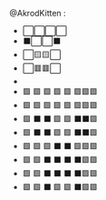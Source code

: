 @AkrodKitten :
- ⬜⬜⬜⬜
- ⬛⬜⬜⬛
- ⬜🟨🟨⬜
- ⬜🟥🟥⬜
-
- 🟩   🟩  🟩  🟩 🟩 🟩🟩🟩
- 🟩   🟩  🟩  🟩 🟩 🟩🟩🟩
- 🟩   ⬛  ⬛  🟩 🟩 ⬛⬛🟩
- 🟩   ⬛  ⬛  🟩 🟩 ⬛⬛🟩
- 🟩   🟩  🟩  ⬛ ⬛ 🟩🟩🟩
- 🟩   🟩  ⬛  ⬛ ⬛ ⬛🟩🟩
- 🟩   🟩  ⬛  ⬛ ⬛ ⬛🟩🟩
- 🟩   🟩  ⬛  🟩 🟩 ⬛🟩🟩

<!---
AkrodKitten/AkrodKitten is a ✨ special ✨ repository because its `README.md` (this file) appears on your GitHub profile.
You can click the Preview link to take a look at your changes.
--->
